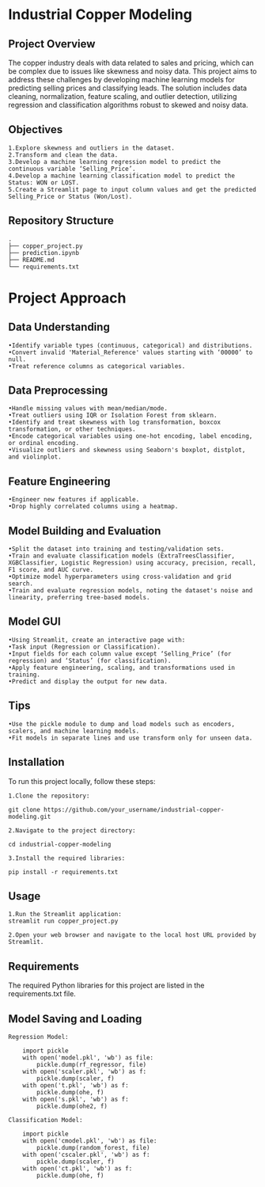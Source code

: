 # Industrial Copper Modeling

## Project Overview
The copper industry deals with data related to sales and pricing, which can be complex due to issues like skewness and noisy data. This project aims to address these challenges by developing machine learning models for predicting selling prices and classifying leads. The solution includes data cleaning, normalization, feature scaling, and outlier detection, utilizing regression and classification algorithms robust to skewed and noisy data.

## Objectives

    1.Explore skewness and outliers in the dataset.
    2.Transform and clean the data.
    3.Develop a machine learning regression model to predict the continuous variable ‘Selling_Price’.
    4.Develop a machine learning classification model to predict the Status: WON or LOST.
    5.Create a Streamlit page to input column values and get the predicted Selling_Price or Status (Won/Lost).


## Repository Structure

    .
    ├── copper_project.py
    ├── prediction.ipynb
    ├── README.md
    └── requirements.txt
    

# Project Approach

## Data Understanding

    •Identify variable types (continuous, categorical) and distributions.
    •Convert invalid 'Material_Reference' values starting with ‘00000’ to null.
    •Treat reference columns as categorical variables.

## Data Preprocessing

    •Handle missing values with mean/median/mode.
    •Treat outliers using IQR or Isolation Forest from sklearn.
    •Identify and treat skewness with log transformation, boxcox transformation, or other techniques.
    •Encode categorical variables using one-hot encoding, label encoding, or ordinal encoding.
    •Visualize outliers and skewness using Seaborn's boxplot, distplot, and violinplot.

## Feature Engineering

    •Engineer new features if applicable.
    •Drop highly correlated columns using a heatmap.

## Model Building and Evaluation

    •Split the dataset into training and testing/validation sets.
    •Train and evaluate classification models (ExtraTreesClassifier, XGBClassifier, Logistic Regression) using accuracy, precision, recall, F1 score, and AUC curve.
    •Optimize model hyperparameters using cross-validation and grid search.
    •Train and evaluate regression models, noting the dataset's noise and linearity, preferring tree-based models.

## Model GUI

    •Using Streamlit, create an interactive page with:
    •Task input (Regression or Classification).
    •Input fields for each column value except ‘Selling_Price’ (for regression) and ‘Status’ (for classification).
    •Apply feature engineering, scaling, and transformations used in training.
    •Predict and display the output for new data.

## Tips

    •Use the pickle module to dump and load models such as encoders, scalers, and machine learning models.
    •Fit models in separate lines and use transform only for unseen data.


## Installation

To run this project locally, follow these steps:

    1.Clone the repository:
    
    git clone https://github.com/your_username/industrial-copper-modeling.git
    
    2.Navigate to the project directory:
    
    cd industrial-copper-modeling
    
    3.Install the required libraries:
    
    pip install -r requirements.txt


## Usage

    1.Run the Streamlit application:
    streamlit run copper_project.py
    
    2.Open your web browser and navigate to the local host URL provided by Streamlit.
    
    

## Requirements

The required Python libraries for this project are listed in the requirements.txt file.



## Model Saving and Loading

    Regression Model:
    
        import pickle
        with open('model.pkl', 'wb') as file:
            pickle.dump(rf_regressor, file)
        with open('scaler.pkl', 'wb') as f:
            pickle.dump(scaler, f)
        with open('t.pkl', 'wb') as f:
            pickle.dump(ohe, f)
        with open('s.pkl', 'wb') as f:
            pickle.dump(ohe2, f)
    
    Classification Model:
    
        import pickle
        with open('cmodel.pkl', 'wb') as file:
            pickle.dump(random_forest, file)
        with open('cscaler.pkl', 'wb') as f:
            pickle.dump(scaler, f)
        with open('ct.pkl', 'wb') as f:
            pickle.dump(ohe, f)
